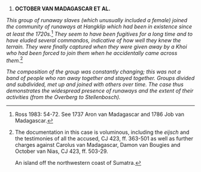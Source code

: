 1.  **OCTOBER VAN MADAGASCAR ET AL.**

*This group of runaway slaves (which unusually included a female) joined
the community of runaways at Hangklip which had been in existence since
at least the 1720s.*[^1] *They seem to have been fugitives for a long
time and to have eluded several commandos, indicative of how well they
knew the terrain. They were finally captured when they were given away
by a Khoi who had been forced to join them when he accidentally came
across them.*[^2]

*The composition of the group was constantly changing; this was not a
band of people who ran away together and stayed together. Groups divided
and subdivided, met up and joined with others over time. The case thus
demonstrates the widespread presence of runaways and the extent of their
activities (from the Overberg to Stellenbosch).*

[^1]: Ross 1983: 54-72. See 1737 Aron van Madagascar and 1786 Job van
    Madagascar.

[^2]: The documentation in this case is voluminous, including the
    *eijsch* and the testimonies of all the accused, CJ 423, ff. 363-501
    as well as further charges against Carolus van Madagascar, Damon van
    Bougies and October van Nias, CJ 423, ff. 503-29.

    An island off the northwestern coast of Sumatra.
